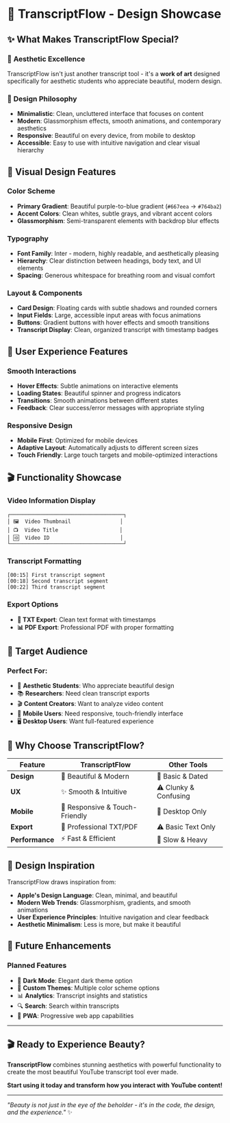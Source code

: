 # 🎨 TranscriptFlow - Design Showcase

## ✨ What Makes TranscriptFlow Special?

### 🎯 **Aesthetic Excellence**
TranscriptFlow isn't just another transcript tool - it's a **work of art** designed specifically for aesthetic students who appreciate beautiful, modern design.

### 🌈 **Design Philosophy**
- **Minimalistic**: Clean, uncluttered interface that focuses on content
- **Modern**: Glassmorphism effects, smooth animations, and contemporary aesthetics
- **Responsive**: Beautiful on every device, from mobile to desktop
- **Accessible**: Easy to use with intuitive navigation and clear visual hierarchy

## 🎨 **Visual Design Features**

### **Color Scheme**
- **Primary Gradient**: Beautiful purple-to-blue gradient (`#667eea` → `#764ba2`)
- **Accent Colors**: Clean whites, subtle grays, and vibrant accent colors
- **Glassmorphism**: Semi-transparent elements with backdrop blur effects

### **Typography**
- **Font Family**: Inter - modern, highly readable, and aesthetically pleasing
- **Hierarchy**: Clear distinction between headings, body text, and UI elements
- **Spacing**: Generous whitespace for breathing room and visual comfort

### **Layout & Components**
- **Card Design**: Floating cards with subtle shadows and rounded corners
- **Input Fields**: Large, accessible input areas with focus animations
- **Buttons**: Gradient buttons with hover effects and smooth transitions
- **Transcript Display**: Clean, organized transcript with timestamp badges

## 🚀 **User Experience Features**

### **Smooth Interactions**
- **Hover Effects**: Subtle animations on interactive elements
- **Loading States**: Beautiful spinner and progress indicators
- **Transitions**: Smooth animations between different states
- **Feedback**: Clear success/error messages with appropriate styling

### **Responsive Design**
- **Mobile First**: Optimized for mobile devices
- **Adaptive Layout**: Automatically adjusts to different screen sizes
- **Touch Friendly**: Large touch targets and mobile-optimized interactions

## 🎬 **Functionality Showcase**

### **Video Information Display**
```
┌─────────────────────────────────────┐
│ 🖼️  Video Thumbnail                │
│ 📺  Video Title                    │
│ 🆔  Video ID                       │
└─────────────────────────────────────┘
```

### **Transcript Formatting**
```
[00:15] First transcript segment
[00:18] Second transcript segment
[00:22] Third transcript segment
```

### **Export Options**
- **📄 TXT Export**: Clean text format with timestamps
- **📊 PDF Export**: Professional PDF with proper formatting

## 🎯 **Target Audience**

### **Perfect For:**
- 🎨 **Aesthetic Students**: Who appreciate beautiful design
- 📚 **Researchers**: Need clean transcript exports
- 🎬 **Content Creators**: Want to analyze video content
- 📱 **Mobile Users**: Need responsive, touch-friendly interface
- 🖥️ **Desktop Users**: Want full-featured experience

## 🌟 **Why Choose TranscriptFlow?**

| Feature | TranscriptFlow | Other Tools |
|---------|----------------|-------------|
| **Design** | 🎨 Beautiful & Modern | 🚫 Basic & Dated |
| **UX** | ✨ Smooth & Intuitive | ⚠️ Clunky & Confusing |
| **Mobile** | 📱 Responsive & Touch-Friendly | 🚫 Desktop Only |
| **Export** | 📄 Professional TXT/PDF | ⚠️ Basic Text Only |
| **Performance** | ⚡ Fast & Efficient | 🐌 Slow & Heavy |

## 🎨 **Design Inspiration**

TranscriptFlow draws inspiration from:
- **Apple's Design Language**: Clean, minimal, and beautiful
- **Modern Web Trends**: Glassmorphism, gradients, and smooth animations
- **User Experience Principles**: Intuitive navigation and clear feedback
- **Aesthetic Minimalism**: Less is more, but make it beautiful

## 🚀 **Future Enhancements**

### **Planned Features**
- 🌙 **Dark Mode**: Elegant dark theme option
- 🎨 **Custom Themes**: Multiple color scheme options
- 📊 **Analytics**: Transcript insights and statistics
- 🔍 **Search**: Search within transcripts
- 📱 **PWA**: Progressive web app capabilities

---

## 🎬 **Ready to Experience Beauty?**

**TranscriptFlow** combines stunning aesthetics with powerful functionality to create the most beautiful YouTube transcript tool ever made.

**Start using it today and transform how you interact with YouTube content!**

---

*"Beauty is not just in the eye of the beholder - it's in the code, the design, and the experience."* ✨
